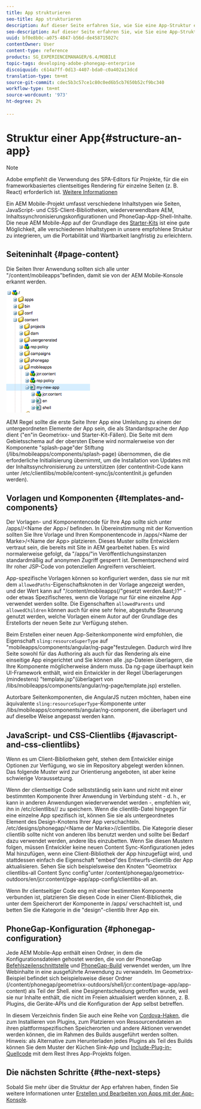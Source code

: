 ```yaml
---
title: App strukturieren
seo-title: App strukturieren
description: Auf dieser Seite erfahren Sie, wie Sie eine App-Struktur erstellen. Auf dieser Seite wird beschrieben, wie Vorlagen und Komponenten zusammen mit Informationen zu JavaScript und CSS Clientlibs strukturiert werden.
seo-description: Auf dieser Seite erfahren Sie, wie Sie eine App-Struktur erstellen. Auf dieser Seite wird beschrieben, wie Vorlagen und Komponenten zusammen mit Informationen zu JavaScript und CSS Clientlibs strukturiert werden.
uuid: bf0e8b0c-a075-4847-b56d-de458715027c
contentOwner: User
content-type: reference
products: SG_EXPERIENCEMANAGER/6.4/MOBILE
topic-tags: developing-adobe-phonegap-enterprise
discoiquuid: c614a7ff-0d13-4407-bda0-c0a402a13dcd
translation-type: tm+mt
source-git-commit: cdec5b3c57ce1c80c0ed6b5cb7650b52cf9bc340
workflow-type: tm+mt
source-wordcount: '973'
ht-degree: 2%

---
```



# Struktur einer App{#structure-an-app}

>[!NOTE]
>
>Adobe empfiehlt die Verwendung des SPA-Editors für Projekte, für die ein frameworkbasiertes clientseitiges Rendering für einzelne Seiten (z. B. React) erforderlich ist. [Weitere Informationen](/help/sites-developing/spa-overview.md)

Ein AEM Mobile-Projekt umfasst verschiedene Inhaltstypen wie Seiten, JavaScript- und CSS-Client-Bibliotheken, wiederverwendbare AEM, Inhaltssynchronisierungskonfigurationen und PhoneGap-App-Shell-Inhalte. Die neue AEM Mobile-App auf der Grundlage des [Starter-Kits](https://github.com/Adobe-Marketing-Cloud-Apps/aem-phonegap-starter-kit) ist eine gute Möglichkeit, alle verschiedenen Inhaltstypen in unsere empfohlene Struktur zu integrieren, um die Portabilität und Wartbarkeit langfristig zu erleichtern.

## Seiteninhalt {#page-content}

Die Seiten Ihrer Anwendung sollten sich alle unter &quot;/content/mobileapps&quot;befinden, damit sie von der AEM Mobile-Konsole erkannt werden.

![chlimage_1-52](assets/chlimage_1-52.png)

AEM Regel sollte die erste Seite Ihrer App eine Umleitung zu einem der untergeordneten Elemente der App sein, die als Standardsprache der App dient (&quot;en&quot;in Geometrixx- und Starter-Kit-Fällen). Die Seite mit dem Gebietsschema auf der obersten Ebene wird normalerweise von der Komponente &quot;splash-page&quot;der Stiftung (/libs/mobileapps/components/splash-page) übernommen, die die erforderliche Initialisierung übernimmt, um die Installation von Updates mit der Inhaltssynchronisierung zu unterstützen (der contentInit-Code kann unter /etc/clientlibs/mobile/content-sync/js/contentInit.js gefunden werden).

## Vorlagen und Komponenten {#templates-and-components}

Der Vorlagen- und Komponentencode für Ihre App sollte sich unter /apps//&lt;Name der App>/ befinden. In Übereinstimmung mit der Konvention sollten Sie Ihre Vorlage und Ihren Komponentencode in /apps/&lt;Name der Marke>/&lt;Name der App> platzieren. Dieses Muster sollte Entwicklern vertraut sein, die bereits mit Site in AEM gearbeitet haben. Es wird normalerweise gefolgt, da &quot;/apps/&quot;in Veröffentlichungsinstanzen standardmäßig auf anonymen Zugriff gesperrt ist. Dementsprechend wird Ihr roher JSP-Code von potenziellen Angreifern verschleiert.

App-spezifische Vorlagen können so konfiguriert werden, dass sie nur mit dem `allowedPaths`-Eigenschaftsknoten in der Vorlage angezeigt werden, und der Wert kann auf &quot;/content/mobileapps(/&quot;gesetzt werden.&amp;ast;)?&quot; - oder etwas Spezifischeres, wenn die Vorlage nur für eine einzelne App verwendet werden sollte. Die Eigenschaften `allowedParents` und `allowedChildren` können auch für eine sehr feine, abgestufte Steuerung genutzt werden, welche Vorlagen einem Autor auf der Grundlage des Erstellorts der neuen Seite zur Verfügung stehen.

Beim Erstellen einer neuen App-Seitenkomponente wird empfohlen, die Eigenschaft `sling:resourceSuperType` auf &quot;mobileapps/components/angular/ng-page&quot;festzulegen. Dadurch wird Ihre Seite sowohl für das Authoring als auch für das Rendering als eine einseitige App eingerichtet und Sie können alle .jsp-Dateien überlagern, die Ihre Komponente möglicherweise ändern muss. Da ng-page überhaupt kein UI-Framework enthält, wird ein Entwickler in der Regel Überlagerungen (mindestens) &quot;template.jsp&quot;(überlagert von /libs/mobileapps/components/angular/ng-page/template.jsp) erstellen.

Autorbare Seitenkomponenten, die AngularJS nutzen möchten, haben eine äquivalente `sling:resourceSuperType`-Komponente unter /libs/mobileapps/components/angular/ng-component, die überlagert und auf dieselbe Weise angepasst werden kann.

## JavaScript- und CSS-Clientlibs {#javascript-and-css-clientlibs}

Wenn es um Client-Bibliotheken geht, stehen dem Entwickler einige Optionen zur Verfügung, wo sie im Repository abgelegt werden können. Das folgende Muster wird zur Orientierung angeboten, ist aber keine schwierige Voraussetzung.

Wenn der clientseitige Code selbstständig sein kann und nicht mit einer bestimmten Komponente Ihrer Anwendung in Verbindung steht - d. h., er kann in anderen Anwendungen wiederverwendet werden -, empfehlen wir, ihn in /etc/clientlibs// zu speichern. Wenn die clientlib-Datei hingegen für eine einzelne App spezifisch ist, können Sie sie als untergeordnetes Element des Design-Knotens Ihrer App verschachteln. /etc/designs/phonegap/&lt;Name der Marke>//clientlibs. Die Kategorie dieser clientlib sollte nicht von anderen libs benutzt werden und sollte bei Bedarf dazu verwendet werden, andere libs einzubetten. Wenn Sie diesen Mustern folgen, müssen Entwickler keine neuen Content Sync-Konfigurationen jedes Mal hinzufügen, wenn eine Client-Bibliothek der App hinzugefügt wird, und stattdessen einfach die Eigenschaft &quot;embed&quot;des Entwurfs-clientlib der App aktualisieren. Sehen Sie sich beispielsweise den Knoten &quot;Geometrixx clientlibs-all Content Sync config&quot;unter /content/phonegap/geometrixx-outdoors/en/jcr:content/pge-app/app-config/clientlibs-all an.

Wenn Ihr clientseitiger Code eng mit einer bestimmten Komponente verbunden ist, platzieren Sie diesen Code in einer Client-Bibliothek, die unter dem Speicherort der Komponente in /apps/ verschachtelt ist, und betten Sie die Kategorie in die &quot;design&quot;-clientlib Ihrer App ein.

## PhoneGap-Konfiguration {#phonegap-configuration}

Jede AEM Mobile-App enthält einen Ordner, in dem die Konfigurationsdateien gehostet werden, die von der PhoneGap [Befehlszeilenschnittstelle](https://github.com/phonegap/phonegap-cli) und [PhoneGap-Build](https://build.phonegap.com/) verwendet werden, um Ihre Webinhalte in eine ausgeführte Anwendung zu verwandeln. Im Geometrixx-Beispiel befindet sich beispielsweise dieser Ordner (/content/phonegap/geometrixx-outdoors/shell/jcr:content/page-app/app-content) als Teil der Shell. eine Designentscheidung getroffen wurde, weil sie nur Inhalte enthält, die nicht im Freien aktualisiert werden können, z. B. Plugins, die Geräte-APIs und die Konfiguration der App selbst betreffen.

In diesem Verzeichnis finden Sie auch eine Reihe von [Cordova-Haken](https://cordova.apache.org/docs/en/edge/guide_appdev_hooks_index.md.html#Hooks%20Guide), die zum Installieren von Plugins, zum Platzieren von Ressourcendateien an ihren plattformspezifischen Speicherorten und andere Aktionen verwendet werden können, die im Rahmen des Builds ausgeführt werden sollten. Hinweis: als Alternative zum Herunterladen jedes Plugins als Teil des Builds können Sie dem Muster der Küchen Sink-App und [Include-Plug-in-Quellcode](https://github.com/blefebvre/aem-phonegap-kitchen-sink/tree/master/content/src/main/content/jcr_root/content/phonegap/kitchen-sink/shell/_jcr_content/pge-app/app-content/phonegap/plugins) mit dem Rest Ihres App-Projekts folgen.

## Die nächsten Schritte {#the-next-steps}

Sobald Sie mehr über die Struktur der App erfahren haben, finden Sie weitere Informationen unter [Erstellen und Bearbeiten von Apps mit der App-Konsole](/help/mobile/phonegap-apps-console.md).
